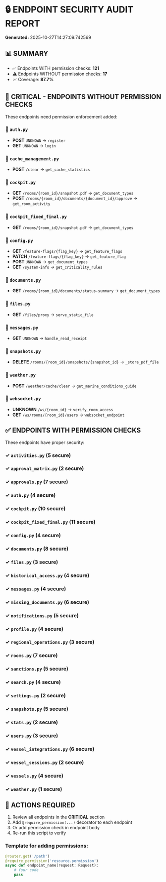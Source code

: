 # 🔒 ENDPOINT SECURITY AUDIT REPORT

**Generated:** 2025-10-27T14:27:09.742569

## 📊 SUMMARY

- ✅ Endpoints WITH permission checks: **121**
- ⚠️  Endpoints WITHOUT permission checks: **17**
- 📈 Coverage: **87.7%**

## 🚨 CRITICAL - ENDPOINTS WITHOUT PERMISSION CHECKS

These endpoints need permission enforcement added:

### 📄 `auth.py`

- **POST** `UNKNOWN` → `register`
- **GET** `UNKNOWN` → `login`

### 📄 `cache_management.py`

- **POST** `/clear` → `get_cache_statistics`

### 📄 `cockpit.py`

- **GET** `/rooms/{room_id}/snapshot.pdf` → `get_document_types`
- **POST** `/rooms/{room_id}/documents/{document_id}/approve` → `get_room_activity`

### 📄 `cockpit_fixed_final.py`

- **GET** `/rooms/{room_id}/snapshot.pdf` → `get_document_types`

### 📄 `config.py`

- **GET** `/feature-flags/{flag_key}` → `get_feature_flags`
- **PATCH** `/feature-flags/{flag_key}` → `get_feature_flag`
- **POST** `UNKNOWN` → `get_document_types`
- **GET** `/system-info` → `get_criticality_rules`

### 📄 `documents.py`

- **GET** `/rooms/{room_id}/documents/status-summary` → `get_document_types`

### 📄 `files.py`

- **GET** `/files/proxy` → `serve_static_file`

### 📄 `messages.py`

- **GET** `UNKNOWN` → `handle_read_receipt`

### 📄 `snapshots.py`

- **DELETE** `/rooms/{room_id}/snapshots/{snapshot_id}` → `_store_pdf_file`

### 📄 `weather.py`

- **POST** `/weather/cache/clear` → `get_marine_conditions_guide`

### 📄 `websocket.py`

- **UNKNOWN** `/ws/{room_id}` → `verify_room_access`
- **GET** `/ws/rooms/{room_id}/users` → `websocket_endpoint`

## ✅ ENDPOINTS WITH PERMISSION CHECKS

These endpoints have proper security:

### ✓ `activities.py` (5 secure)

### ✓ `approval_matrix.py` (2 secure)

### ✓ `approvals.py` (7 secure)

### ✓ `auth.py` (4 secure)

### ✓ `cockpit.py` (10 secure)

### ✓ `cockpit_fixed_final.py` (11 secure)

### ✓ `config.py` (4 secure)

### ✓ `documents.py` (8 secure)

### ✓ `files.py` (3 secure)

### ✓ `historical_access.py` (4 secure)

### ✓ `messages.py` (4 secure)

### ✓ `missing_documents.py` (6 secure)

### ✓ `notifications.py` (5 secure)

### ✓ `profile.py` (4 secure)

### ✓ `regional_operations.py` (3 secure)

### ✓ `rooms.py` (7 secure)

### ✓ `sanctions.py` (5 secure)

### ✓ `search.py` (4 secure)

### ✓ `settings.py` (2 secure)

### ✓ `snapshots.py` (5 secure)

### ✓ `stats.py` (2 secure)

### ✓ `users.py` (3 secure)

### ✓ `vessel_integrations.py` (6 secure)

### ✓ `vessel_sessions.py` (2 secure)

### ✓ `vessels.py` (4 secure)

### ✓ `weather.py` (1 secure)

## 🔧 ACTIONS REQUIRED

1. Review all endpoints in the **CRITICAL** section
2. Add `@require_permission(...)` decorator to each endpoint
3. Or add permission check in endpoint body
4. Re-run this script to verify

### Template for adding permissions:

```python
@router.get('/path')
@require_permission('resource.permission')
async def endpoint_name(request: Request):
    # Your code
    pass
```